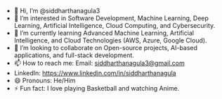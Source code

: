 - 👋 Hi, I’m @siddharthanagula3
- 👀 I’m interested in Software Development, Machine Learning, Deep Learning, Artificial Intelligence, Cloud Computing, and Cybersecurity.
- 🌱 I’m currently learning Advanced Machine Learning, Artificial Intelligence, and Cloud Technologies (AWS, Azure, Google Cloud).
- 💞️ I’m looking to collaborate on Open-source projects, AI-based applications, and full-stack development.
- 📫 How to reach me: Email: siddharthanagula3@gmail.com
-  LinkedIn: https://www.linkedin.com/in/siddharthanagula
- 😄 Pronouns: He/Him
- ⚡ Fun fact: I love playing Basketball and watching Anime.
